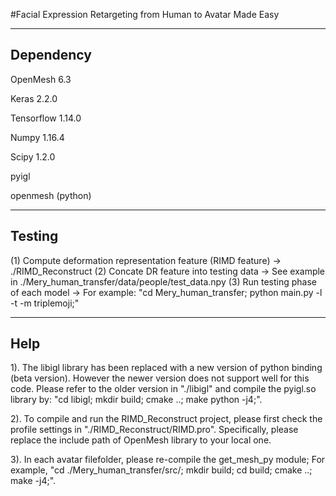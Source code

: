 #Facial Expression Retargeting from Human to Avatar Made Easy

-------------------------------------------------------------

## Dependency

OpenMesh 6.3

Keras 2.2.0

Tensorflow 1.14.0

Numpy 1.16.4

Scipy 1.2.0

pyigl

openmesh (python)

-------------------------------------------------------------

## Testing

(1) Compute deformation representation feature (RIMD feature)  -> ./RIMD_Reconstruct
(2) Concate DR feature into testing data -> See example in ./Mery_human_transfer/data/people/test_data.npy
(3) Run testing phase of each model -> For example: "cd Mery_human_transfer;  python main.py -l -t -m triplemoji;"

-------------------------------------------------------------

## Help

1). The libigl library has been replaced with a new version of python binding (beta version). However the newer version does not support well for this code. Please refer to the older version in "./libigl" and compile the pyigl.so library by: "cd libigl; mkdir build; cmake ..; make python -j4;".

2). To compile and run the RIMD_Reconstruct project, please first check the profile settings in "./RIMD_Reconstruct/RIMD.pro". Specifically, please replace the include path of OpenMesh library to your local one. 

3). In each avatar filefolder, please re-compile the get_mesh_py module; For example, "cd ./Mery_human_transfer/src/; mkdir build; cd build; cmake ..; make -j4;". 
